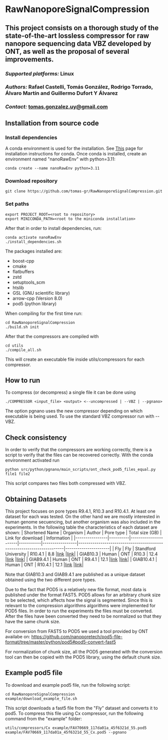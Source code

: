 # RawNanoporeSignalCompression
## This project consists on a thorough study of the state-of-the-art lossless compressor for raw nanopore sequencing data VBZ developed by ONT, as well as the proposal of several improvements. 
### *Supported platforms:* Linux
### *Authors:* Rafael Castelli, Tomás González, Rodrigo Torrado, Álvaro Martín and Guillermo Dufort Y Álvarez
### *Contact:* tomas.gonzalez.uy@gmail.com

## Installation from source code
### Install dependencies
A conda environment is used for the installation.
See [This](https://docs.conda.io/projects/conda/en/latest/user-guide/install/index.html) page for installation instructions for conda. Once conda is installed, create an environment named "nanoRawEnv" with python=3.11:
```
conda create --name nanoRawEnv python=3.11
```
### Download repository
```
git clone https://github.com/tomas-gr/RawNanoporeSignalCompression.git
```
### Set paths
```
export PROJECT_ROOT=<root to repository>
export MINICONDA_PATH=<root to the miniconda installation>
```
After that in order to install dependencies, run:
```
conda activate nanoRawEnv
./install_dependencies.sh
```
The packages installed are:
- boost-cpp
- cmake
- flatbuffers
- zstd
- setuptools_scm
- htslib
- GSL (GNU scientific library)
- arrow-cpp (Version 8.0)
- pod5 (python library)

When compiling for the first time run:
```
cd RawNanoporeSignalCompression
./build.sh init
```
After that the compressors are compiled with
```
cd utils
./compile_all.sh
```
This will create an executable file inside utils/compressors for each
compressor.

## How to run
To compress (or decompress) a single file it can be done using
```
./COMPRESSOR <input_file> <output> <--uncompressed | --VBZ | --pgnano>
```
The option pgnano uses the new compressor depending on which executable is being used.
To use the standard VBZ compressor run with --VBZ.

## Check consistency
In order to verify that the compressors are working correctly, there is a script to verify that the files can be recovered correctly.
With the conda environment activated run
```
python src/python/pgnano/main_scripts/ont_check_pod5_files_equal.py file1 file2
```
This script compares two files both compressed with VBZ.

## Obtaining Datasets
This project focuses on pore types R9.4.1, R10.3 and R10.4.1. At least one dataset for each was tested.
On the other hand we are mostly interested in human genome secuencing, but another organism was also included in the experiments.
In the following table the characteristics of each dataset are shown:
| Shortened Name | Organism | Author               | Pore type | Total size (GB) | Link for download                                                     | Information          |
|----------------|----------|----------------------|-----------|-----------------|-----------------------------------------------------------------------|----------------------|
| Fly            | Fly      | Standford University | R10.4.1   | 8.8             |[link](https://labs.epi2me.io/open-data-drosophila/)			 |[link](https://www.ncbi.nlm.nih.gov/bioproject/?term=PRJNA914057)|
| GIAB10.3       | Human    | ONT                  | R10.3     | 12.4            |[link](https://labs.epi2me.io/gm24385_2020.09/)                        |[link](https://labs.epi2me.io/gm24385_2020.09/ )|
| GIAB9.4.1      | Human    | ONT                  | R9.4.1    | 12.1            |[link](https://labs.epi2me.io/gm24385_2020.09/)                        |[link](https://labs.epi2me.io/gm24385_2020.09/ )|
| GIAB10.4.1     | Human    | ONT                  | R10.4.1   | 12.1            |[link](https://labs.epi2me.io/askenazi-kit14-2022-12/)                 |[link](https://labs.epi2me.io/askenazi-kit14-2022-12/)|

Note that GIAB10.3 and GIAB9.4.1 are published as a unique dataset obtained using the two different pore types.

Due to the fact that POD5 is a relatively new file format, most data is published under the format FAST5.
POD5 allows for an arbitrary chunk size to be selected,
which affects how the signal is segmented. Since this is relevant to the compression algorithms algorithms were implemented for POD5 files.
In order to run the experiments the files must be converted.
After the files have been converted they need to be normalized so that they have the same chunk size.

For conversion from FAST5 to POD5 we used a tool provided by ONT availabe on:
https://github.com/nanoporetech/pod5-file-format/tree/master/python/pod5#pod5-convert-fast5

For normalization of chunk size, all the POD5 generated with the conversion tool can then be copied with the POD5 library, using the default chunk size.

## Example pod5 file

To download and example pod5 file, run the following script:
```
cd RawNanoporeSignalCompression
example/download_example_file.sh
```
This script downloads a fast5 file from the "Fly" dataset and converts it to pod5.
To compress this file using Cx compressor, run the following command from the "example" folder:
```
utils/compressors/Cx example/FAV70669_117da01a_45f6321d_55.pod5 example/FAV70669_117da01a_45f6321d_55_Cx.pod5 --pgnano
```







